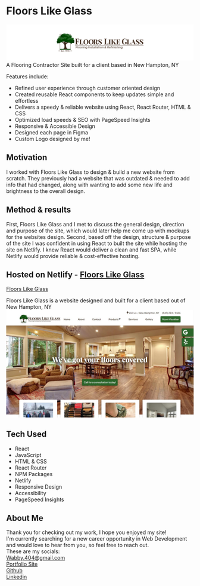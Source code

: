 # Floors Like Glass
<img src="public/Github Banner.png" alt="Floor Like Glass Logo" width="700"/>
A Flooring Contractor Site built for a client based in New Hampton, NY

Features include: <br/>
* Refined user experience through customer oriented design
* Created reusable React components to keep updates simple and effortless
* Delivers a speedy & reliable website using React, React Router, HTML & CSS
* Optimized load speeds & SEO with PageSpeed Insights
* Responsive & Accessible Design
* Designed each page in Figma
* Custom Logo designed by me!

## Motivation
I worked with Floors Like Glass to design & build a new website from scratch. They previously had a website that was outdated & needed to add info that had changed, along with wanting to add some new life and brightness to the overall design.

## Method & results
First, Floors Like Glass and I met to discuss the general design, direction and purpose of the site, which would later help me come up with mockups for the websites design. Second, based off the design, structure & purpose of the site I was confident in using React to built the site while hosting the site on Netlify. I knew React would deliver a clean and fast SPA, while Netlify would provide reliable & cost-effective hosting.

## Hosted on Netlify - <a href="https://floorslikeglass.com/">Floors Like Glass</a>

<a href="https://floorslikeglass.com/">Floors Like Glass</a>

Floors Like Glass is a website designed and built for a client based out of New Hampton, NY
<img src="public/floors-like-glass.jpg" alt="Floor Like Glass Home Page" width="800"/>

## Tech Used
* React
* JavaScript
* HTML & CSS
* React Router
* NPM Packages
* Netlify
* Responsive Design
* Accessibility
* PageSpeed Insights

## About Me
Thank you for checking out my work, I hope you enjoyed my site! <br/>
I'm currently searching for a new career opportunity in Web Development and would love to hear from you, so feel free to reach out. <br/>
These are my socials: <br/>
<a href="mailto:Wabby.404@gmail.com">Wabby.404@gmail.com</a> <br/>
<a href="https://wabby404.github.io/portfolio-redo/">Portfolio Site</a> <br/>
<a href="https://github.com/WAbby404">Github</a> <br/>
<a href="https://www.linkedin.com/in/abbywaddell4042/">Linkedin</a> <br/>

